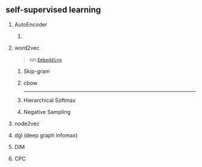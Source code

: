 ## self-supervised learning

1. AutoEncoder

   1. 

2. word2vec

   > nn.[`Embedding`](https://pytorch.org/docs/stable/generated/torch.nn.Embedding.html#torch.nn.Embedding) 

   1. Skip-gram

   2. cbow

      ---

   3. Hierarchical Softmax

   4. Negative Sampling

3. node2vec

4. dgl (deep graph infomax)

5. DIM 

6. CPC 
